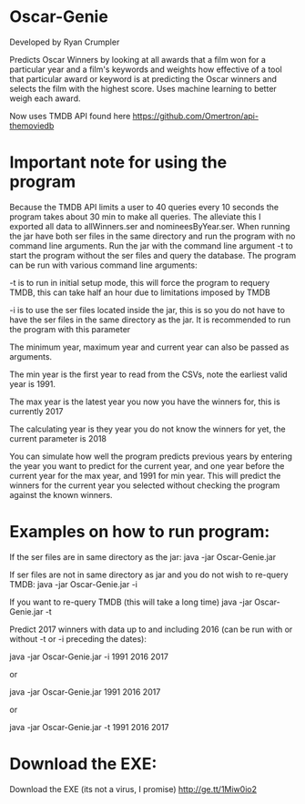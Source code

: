 # Oscar-Genie
Developed by Ryan Crumpler

Predicts Oscar Winners by looking at all awards that a film won 
for a particular year and a film's keywords and weights how effective 
of a tool that particular award or keyword is at predicting the Oscar winners and selects 
the film with the highest score. Uses machine learning to better weigh each award.

Now uses TMDB API found here https://github.com/Omertron/api-themoviedb

# Important note for using the program
Because the TMDB API limits a user to 40 queries every 10 seconds the program takes about 30 min to make all queries. The alleviate this I exported all data to allWinners.ser and nomineesByYear.ser. When running the jar have both ser files in the same directory and run the program with no command line arguments. Run  the jar with the command line argument -t to start the program without the ser files and query the database. 
The program can be run with various command line arguments:

-t is to run in initial setup mode, this will force the program to requery TMDB, this can take half an hour due to limitations imposed by TMDB

-i is to use the ser files located inside the jar, this is so you do not have to have the ser files in the same directory as the jar. It is recommended to run the program with this parameter 

The minimum year, maximum year and current year can also be passed as arguments. 

The min year is the first year to read from the CSVs, note the earliest valid year is 1991.

The max year is the latest year you now you have the winners for, this is currently 2017

The calculating year is they year you do not know the winners for yet, the current parameter is 2018 

You can simulate how well the program predicts previous years by entering the year you want to predict for the current year, and one year before the current year for the max year, and 1991 for min year. This will predict the winners for the current year you selected without checking the program against the known winners.

# Examples on how to run program:
If the ser files are in same directory as the jar:
java -jar Oscar-Genie.jar

If ser files are not in same directory as jar and you do not wish to re-query TMDB:
java -jar Oscar-Genie.jar -i

If you want to re-query TMDB (this will take a long time)
java -jar Oscar-Genie.jar -t

Predict 2017 winners with data up to and including 2016 (can be run with or without -t or -i preceding the dates):

java -jar Oscar-Genie.jar -i 1991 2016 2017

or

java -jar Oscar-Genie.jar 1991 2016 2017

or 

java -jar Oscar-Genie.jar -t 1991 2016 2017

# Download the EXE:
Download the EXE (its not a virus, I promise)
http://ge.tt/1Miw0io2



